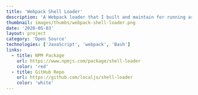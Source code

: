 ```yaml
---
title: 'Webpack Shell Loader'
description: 'A Webpack loader that I built and maintain for running arbitrary shell scripts when loading files.'
thumbnail: images/thumbs/webpack-shell-loader.png
date: '2020-05-03'
layout: project
category: 'Open Source'
technologies: ['JavaScript', 'webpack', 'Bash']
links:
  - title: NPM Package
    url: https://www.npmjs.com/package/shell-loader
    color: 'red'
  - title: GitHub Repo
    url: https://github.com/localjo/shell-loader
    color: 'white'
---
```


